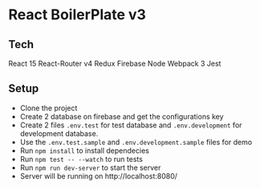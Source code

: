 # React BoilerPlate v3

## Tech
React 15
React-Router v4
Redux
Firebase
Node
Webpack 3
Jest

## Setup
+ Clone the project
+ Create 2 database on firebase and get the configurations key
+ Create 2 files `.env.test` for test database and `.env.development` for development database. 
+ Use the `.env.test.sample` and `.env.development.sample` files for demo
+ Run `npm install` to install dependecies
+ Run `npm test -- --watch` to run tests 
+ Run `npm run dev-server` to start the server
+ Server will be running on http://localhost:8080/